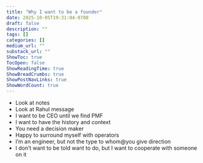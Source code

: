 ```yaml
---
title: "Why I want to be a founder"
date: 2025-10-05T19:31:04-0700
draft: false
description: ""
tags: []
categories: []
medium_url: ""
substack_url: ""
ShowToc: true
TocOpen: false
ShowReadingTime: true
ShowBreadCrumbs: true
ShowPostNavLinks: true
ShowWordCount: true
---
```


- Look at notes
- Look at Rahul message
- I want to be CEO until we find PMF
- I want to have the history and context
- You need a decision maker
- Happy to surround myself with operators
- I’m an engineer, but not the type to whom@you give direction
- I don’t want to be told want to do, but I want to cooperate with someone on it
